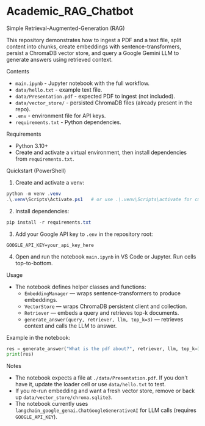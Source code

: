 # Academic_RAG_Chatbot

Simple Retrieval-Augmented-Generation (RAG)

This repository demonstrates how to ingest a PDF and a text file, split content into chunks, create embeddings with sentence-transformers, persist a ChromaDB vector store, and query a Google Gemini LLM to generate answers using retrieved context.

Contents
- `main.ipynb` - Jupyter notebook with the full workflow.
- `data/hello.txt` - example text file.
- `data/Presentation.pdf` - expected PDF to ingest (not included).
- `data/vector_store/` - persisted ChromaDB files (already present in the repo).
- `.env` - environment file for API keys.
- `requirements.txt` - Python dependencies.

Requirements
- Python 3.10+
- Create and activate a virtual environment, then install dependencies from `requirements.txt`.

Quickstart (PowerShell)

1. Create and activate a venv:

```powershell
python -m venv .venv
.\.venv\Scripts\Activate.ps1   # or use .\.venv\Scripts\activate for cmd
```

2. Install dependencies:

```powershell
pip install -r requirements.txt
```

3. Add your Google API key to `.env` in the repository root:

```
GOOGLE_API_KEY=your_api_key_here
```

4. Open and run the notebook `main.ipynb` in VS Code or Jupyter. Run cells top-to-bottom.

Usage
- The notebook defines helper classes and functions:
  - `EmbeddingManager` — wraps sentence-transformers to produce embeddings.
  - `VectorStore` — wraps ChromaDB persistent client and collection.
  - `Retriever` — embeds a query and retrieves top-k documents.
  - `generate_answer(query, retriever, llm, top_k=3)` — retrieves context and calls the LLM to answer.

Example in the notebook:

```python
res = generate_answer("What is the pdf about?", retriever, llm, top_k=3)
print(res)
```

Notes
- The notebook expects a file at `./data/Presentation.pdf`. If you don't have it, update the loader cell or use `data/hello.txt` to test.
- If you re-run embedding and want a fresh vector store, remove or back up `data/vector_store/chroma.sqlite3`.
- The notebook currently uses `langchain_google_genai.ChatGoogleGenerativeAI` for LLM calls (requires `GOOGLE_API_KEY`).

